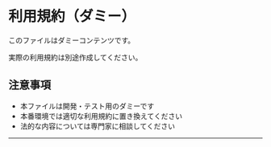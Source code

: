 # 利用規約（ダミー）

このファイルはダミーコンテンツです。

実際の利用規約は別途作成してください。

## 注意事項
- 本ファイルは開発・テスト用のダミーです
- 本番環境では適切な利用規約に置き換えてください
- 法的な内容については専門家に相談してください

---